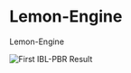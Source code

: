 # Lemon-Engine
Lemon-Engine

![First IBL-PBR Result](https://github.com/ckloveit/Lemon-Engine/blob/main/CapturePictures/Lemon-Engine-PBR-IBL.png)

